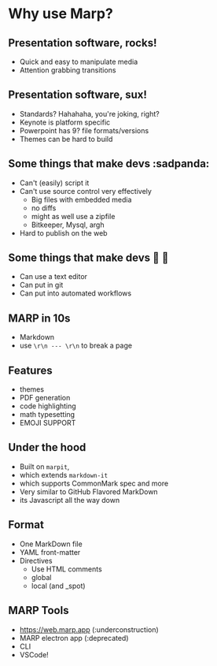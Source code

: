 # Why use Marp?

## Presentation software, rocks!
* Quick and easy to manipulate media
* Attention grabbing transitions

## Presentation software, sux!
* Standards? Hahahaha, you're joking, right?
* Keynote is platform specific
* Powerpoint has 9? file formats/versions
* Themes can be hard to build

## Some things that make devs :sadpanda:
* Can't (easily) script it
* Can't use source control very effectively
  - Big files with embedded media
  - no diffs
  - might as well use a zipfile
  - Bitkeeper, Mysql, argh
* Hard to publish on the web

## Some things that make devs :unicorn: :rainbow:
* Can use a text editor
* Can put in git
* Can put into automated workflows

## MARP in 10s
* Markdown
* use `\r\n --- \r\n` to break a page

## Features
* themes
* PDF generation
* code highlighting
* math typesetting
* EMOJI SUPPORT

## Under the hood
* Built on `marpit`,
* which extends `markdown-it`
* which supports CommonMark spec and more
* Very similar to GitHub Flavored MarkDown
* its Javascript all the way down

## Format
* One MarkDown file
* YAML front-matter
* Directives
  * Use HTML comments
  * global
  * local (and _spot)

## MARP Tools
* https://web.marp.app (:underconstruction)
* MARP electron app (:deprecated)
* CLI
* VSCode!
